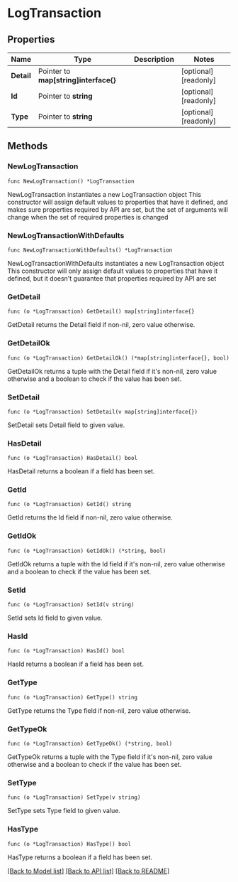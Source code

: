 # LogTransaction

## Properties

Name | Type | Description | Notes
------------ | ------------- | ------------- | -------------
**Detail** | Pointer to **map[string]interface{}** |  | [optional] [readonly] 
**Id** | Pointer to **string** |  | [optional] [readonly] 
**Type** | Pointer to **string** |  | [optional] [readonly] 

## Methods

### NewLogTransaction

`func NewLogTransaction() *LogTransaction`

NewLogTransaction instantiates a new LogTransaction object
This constructor will assign default values to properties that have it defined,
and makes sure properties required by API are set, but the set of arguments
will change when the set of required properties is changed

### NewLogTransactionWithDefaults

`func NewLogTransactionWithDefaults() *LogTransaction`

NewLogTransactionWithDefaults instantiates a new LogTransaction object
This constructor will only assign default values to properties that have it defined,
but it doesn't guarantee that properties required by API are set

### GetDetail

`func (o *LogTransaction) GetDetail() map[string]interface{}`

GetDetail returns the Detail field if non-nil, zero value otherwise.

### GetDetailOk

`func (o *LogTransaction) GetDetailOk() (*map[string]interface{}, bool)`

GetDetailOk returns a tuple with the Detail field if it's non-nil, zero value otherwise
and a boolean to check if the value has been set.

### SetDetail

`func (o *LogTransaction) SetDetail(v map[string]interface{})`

SetDetail sets Detail field to given value.

### HasDetail

`func (o *LogTransaction) HasDetail() bool`

HasDetail returns a boolean if a field has been set.

### GetId

`func (o *LogTransaction) GetId() string`

GetId returns the Id field if non-nil, zero value otherwise.

### GetIdOk

`func (o *LogTransaction) GetIdOk() (*string, bool)`

GetIdOk returns a tuple with the Id field if it's non-nil, zero value otherwise
and a boolean to check if the value has been set.

### SetId

`func (o *LogTransaction) SetId(v string)`

SetId sets Id field to given value.

### HasId

`func (o *LogTransaction) HasId() bool`

HasId returns a boolean if a field has been set.

### GetType

`func (o *LogTransaction) GetType() string`

GetType returns the Type field if non-nil, zero value otherwise.

### GetTypeOk

`func (o *LogTransaction) GetTypeOk() (*string, bool)`

GetTypeOk returns a tuple with the Type field if it's non-nil, zero value otherwise
and a boolean to check if the value has been set.

### SetType

`func (o *LogTransaction) SetType(v string)`

SetType sets Type field to given value.

### HasType

`func (o *LogTransaction) HasType() bool`

HasType returns a boolean if a field has been set.


[[Back to Model list]](../README.md#documentation-for-models) [[Back to API list]](../README.md#documentation-for-api-endpoints) [[Back to README]](../README.md)


